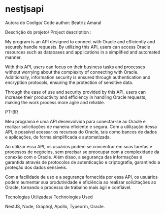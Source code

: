 # nestjsapi

Autora do Codigo/ Code author: Beatriz Amaral

Descrição do projeto/ 
Project description :
 
My program is an API designed to connect with Oracle and efficiently and securely handle requests. By utilizing this API, users can access Oracle resources such as databases and applications in a simplified and automated manner.

With this API, users can focus on their business tasks and processes without worrying about the complexity of connecting with Oracle. Additionally, information security is ensured through authentication and encryption protocols, ensuring the protection of sensitive data.

Through the ease of use and security provided by this API, users can increase their productivity and efficiency in handling Oracle requests, making the work process more agile and reliable.

PT-BR

Meu programa é uma API desenvolvida para conectar-se ao Oracle e realizar solicitações de maneira eficiente e segura. Com a utilização dessa API, é possível acessar os recursos do Oracle, tais como bancos de dados e aplicações, de forma simplificada e automatizada.

Ao utilizar essa API, os usuários podem se concentrar em suas tarefas e processos de negócios, sem precisar se preocupar com a complexidade da conexão com o Oracle. Além disso, a segurança das informações é garantida através de protocolos de autenticação e criptografia, garantindo a proteção dos dados sensíveis.

Com a facilidade de uso e a segurança fornecida por essa API, os usuários podem aumentar sua produtividade e eficiência ao realizar solicitações ao Oracle, tornando o processo de trabalho mais ágil e confiável.

Tecnologias Utilizadas/ Technologies Used

NestJS, Node, Graphql, Apollo, Typeorm, Oracle.

